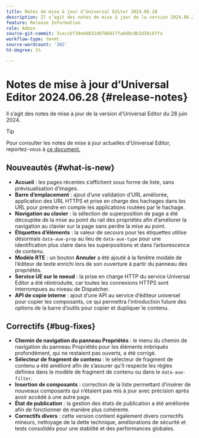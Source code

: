 ```yaml
---
title: Notes de mise à jour d’Universal Editor 2024.06.28
description: Il s’agit des notes de mise à jour de la version 2024.06.28 d’Universal Editor.
feature: Release Information
role: Admin
source-git-commit: 3ceccbf39e0d032d9786017fa0d0c8b3d58c6ffa
workflow-type: tm+mt
source-wordcount: '302'
ht-degree: 1%

---
```



# Notes de mise à jour d’Universal Editor 2024.06.28 {#release-notes}

Il s’agit des notes de mise à jour de la version d’Universal Editor du 28 juin 2024.

>[!TIP]
>
>Pour consulter les notes de mise à jour actuelles d’Universal Editor, reportez-vous à [ce document.](/help/release-notes/universal-editor/current.md)

## Nouveautés {#what-is-new}

* **Accueil** : les pages récentes s’affichent sous forme de liste, sans prévisualisation d’images.
* **Barre d’emplacement** : ajout d’une validation d’URL améliorée, application des URL HTTPS et prise en charge des hachages dans les URL pour prendre en compte les applications routées par le hachage.
* **Navigation au clavier** : la sélection de superposition de page a été découplée de la mise au point du rail des propriétés afin d’améliorer la navigation au clavier sur la page sans perdre la mise au point.
* **Étiquettes d’éléments** : la valeur de secours pour les étiquettes utilise désormais `data-aue-prop` au lieu de `data-aue-type` pour une identification plus claire dans les superpositions et dans l’arborescence de contenu.
* **Modèle RTE** : un bouton **Annuler** a été ajouté à la fenêtre modale de l’éditeur de texte enrichi lors de son ouverture à partir du panneau des propriétés.
* **Service UE sur le noeud** : la prise en charge HTTP du service Universal Editor a été réintroduite, car toutes les connexions HTTPS sont interrompues au niveau de Dispatcher.
* **API de copie interne** : ajout d’une API au service d’éditeur universel pour copier les composants, ce qui permettra l’introduction future des options de la barre d’outils pour copier et dupliquer le contenu.

## Correctifs {#bug-fixes}

* **Chemin de navigation du panneau Propriétés** : le menu du chemin de navigation du panneau Propriétés pour les éléments imbriqués profondément, qui ne restaient pas ouverts, a été corrigé.
* **Sélecteur de fragment de contenu** : le sélecteur de fragment de contenu a été amélioré afin de s’assurer qu’il respecte les règles définies dans le modèle de fragment de contenu ou dans le `data-aue-filter`.
* **Insertion de composants** : correction de la liste permettant d’insérer de nouveaux composants qui n’étaient pas mis à jour avec précision après avoir accédé à une autre page.
* **État de publication** : la gestion des états de publication a été améliorée afin de fonctionner de manière plus cohérente.
* **Correctifs divers** : cette version contient également divers correctifs mineurs, nettoyage de la dette technique, améliorations de sécurité et tests consolidés pour une stabilité et des performances globales.
